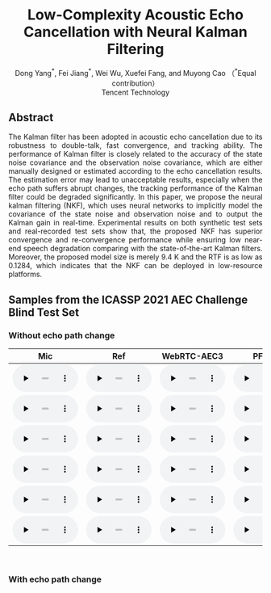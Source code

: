 # <center>Low-Complexity Acoustic Echo Cancellation with Neural Kalman Filtering</center>

<center>Dong Yang<sup>*</sup>, Fei Jiang<sup>*</sup>, Wei Wu, Xuefei Fang, and Muyong Cao （<sup>*</sup>Equal contribution）</center>
<center>Tencent Technology</center>

## Abstract

<div style="text-align: justify"> The Kalman filter has been adopted in acoustic echo cancellation due to its robustness to double-talk, fast convergence, and tracking ability. The performance of Kalman filter is closely related to the accuracy of the state noise covariance and the observation noise covariance, which are either manually designed or estimated according to the echo cancellation results. The estimation error may lead to unacceptable results, especially when the echo path suffers abrupt changes, the tracking performance of the Kalman filter could be degraded significantly. In this paper, we propose the neural kalman filtering (NKF), which uses neural networks to implicitly model the covariance of the state noise and observation noise and to output the Kalman gain in real-time. Experimental results on both synthetic test sets and real-recorded test sets show that, the proposed NKF has superior convergence and re-convergence performance while ensuring low near-end speech degradation comparing with the state-of-the-art Kalman filters. Moreover, the proposed model size is merely 9.4 K and the RTF is as low as 0.1284, which indicates that the NKF can be deployed in low-resource platforms. </div> 

<!-- <br>
<center><img src="images/diagram.png" width="600"></center>
<br> -->

## Samples from the ICASSP 2021 AEC Challenge Blind Test Set
### Without echo path change

<!-- <div style="text-align: justify"> Separated sources: </div> 
<p style="margin-bottom : 6px;">
</p> -->
<table align="center">
  <thead>
    <tr>
      <th>Mic</th>
      <th>Ref</th>
      <th>WebRTC-AEC3</th>
      <th>PFDKF</th>
      <th>TFDKF</th>
      <th>NKF</th>
    </tr>
  </thead>
  <tbody>
    <tr>
      <td><audio controls="" preload="none" style="width: 130px;">
            <source src="demo/test_wavs/blind_test_set_clean_doubletalk/q2x99Trf80SQ4ZJo9I01_A_doubletalk_mic.wav"></audio></td>
      <td><audio controls="" preload="none" style="width: 130px;">
            <source src="demo/test_wavs/blind_test_set_clean_doubletalk/q2x99Trf80SQ4ZJo9I01_A_doubletalk_lpb.wav"></audio></td>
      <td><audio controls="" preload="none" style="width: 130px;">
            <source src="demo/WebRTC-AEC3/blind_test_set_clean_doubletalk/q2x99Trf80SQ4ZJo9I01_A_doubletalk.wav"></audio></td>
      <td><audio controls="" preload="none" style="width: 130px;">
            <source src="demo/PFDKF/blind_test_set_clean_doubletalk/q2x99Trf80SQ4ZJo9I01_A_doubletalk.wav"></audio></td>
      <td><audio controls="" preload="none" style="width: 130px;">
            <source src="demo/TFDKF/blind_test_set_clean_doubletalk/q2x99Trf80SQ4ZJo9I01_A_doubletalk.wav"></audio></td>
      <td><audio controls="" preload="none" style="width: 130px;">
            <source src="demo/NKF/blind_test_set_clean_doubletalk/q2x99Trf80SQ4ZJo9I01_A_doubletalk.wav"></audio></td>
    </tr>
    <tr>
      <td><audio controls="" preload="none" style="width: 130px;">
            <source src="demo/test_wavs/blind_test_set_clean_doubletalk/QG4-PpzI-EmU-Qzb-7pSow_doubletalk_mic.wav"></audio></td>
      <td><audio controls="" preload="none" style="width: 130px;">
            <source src="demo/test_wavs/blind_test_set_clean_doubletalk/QG4-PpzI-EmU-Qzb-7pSow_doubletalk_lpb.wav"></audio></td>
      <td><audio controls="" preload="none" style="width: 130px;">
            <source src="demo/WebRTC-AEC3/blind_test_set_clean_doubletalk/QG4-PpzI-EmU-Qzb-7pSow_doubletalk.wav"></audio></td>
      <td><audio controls="" preload="none" style="width: 130px;">
            <source src="demo/PFDKF/blind_test_set_clean_doubletalk/QG4-PpzI-EmU-Qzb-7pSow_doubletalk.wav"></audio></td>
      <td><audio controls="" preload="none" style="width: 130px;">
            <source src="demo/TFDKF/blind_test_set_clean_doubletalk/QG4-PpzI-EmU-Qzb-7pSow_doubletalk.wav"></audio></td>
      <td><audio controls="" preload="none" style="width: 130px;">
            <source src="demo/NKF/blind_test_set_clean_doubletalk/QG4-PpzI-EmU-Qzb-7pSow_doubletalk.wav"></audio></td>
    </tr>
    <tr>
      <td><audio controls="" preload="none" style="width: 130px;">
            <source src="demo/test_wavs/blind_test_set_clean_doubletalk/qJuAkf-g00CNrazjR6-JIg_doubletalk_mic.wav"></audio></td>
      <td><audio controls="" preload="none" style="width: 130px;">
            <source src="demo/test_wavs/blind_test_set_clean_doubletalk/qJuAkf-g00CNrazjR6-JIg_doubletalk_lpb.wav"></audio></td>
      <td><audio controls="" preload="none" style="width: 130px;">
            <source src="demo/WebRTC-AEC3/blind_test_set_clean_doubletalk/qJuAkf-g00CNrazjR6-JIg_doubletalk.wav"></audio></td>
      <td><audio controls="" preload="none" style="width: 130px;">
            <source src="demo/PFDKF/blind_test_set_clean_doubletalk/qJuAkf-g00CNrazjR6-JIg_doubletalk.wav"></audio></td>
      <td><audio controls="" preload="none" style="width: 130px;">
            <source src="demo/TFDKF/blind_test_set_clean_doubletalk/qJuAkf-g00CNrazjR6-JIg_doubletalk.wav"></audio></td>
      <td><audio controls="" preload="none" style="width: 130px;">
            <source src="demo/NKF/blind_test_set_clean_doubletalk/qJuAkf-g00CNrazjR6-JIg_doubletalk.wav"></audio></td>
    </tr>
    <tr>
      <td><audio controls="" preload="none" style="width: 130px;">
            <source src="demo/test_wavs/blind_test_set_clean_doubletalk/QLaGxunnbUKP8t_ZHZAG4w_doubletalk_mic.wav"></audio></td>
      <td><audio controls="" preload="none" style="width: 130px;">
            <source src="demo/test_wavs/blind_test_set_clean_doubletalk/QLaGxunnbUKP8t_ZHZAG4w_doubletalk_lpb.wav"></audio></td>
      <td><audio controls="" preload="none" style="width: 130px;">
            <source src="demo/WebRTC-AEC3/blind_test_set_clean_doubletalk/QLaGxunnbUKP8t_ZHZAG4w_doubletalk.wav"></audio></td>
      <td><audio controls="" preload="none" style="width: 130px;">
            <source src="demo/PFDKF/blind_test_set_clean_doubletalk/QLaGxunnbUKP8t_ZHZAG4w_doubletalk.wav"></audio></td>
      <td><audio controls="" preload="none" style="width: 130px;">
            <source src="demo/TFDKF/blind_test_set_clean_doubletalk/QLaGxunnbUKP8t_ZHZAG4w_doubletalk.wav"></audio></td>
      <td><audio controls="" preload="none" style="width: 130px;">
            <source src="demo/NKF/blind_test_set_clean_doubletalk/QLaGxunnbUKP8t_ZHZAG4w_doubletalk.wav"></audio></td>
    </tr>
    <tr>
      <td><audio controls="" preload="none" style="width: 130px;">
            <source src="demo/test_wavs/blind_test_set_clean_doubletalk/QtLE7-zrVkmlqiDjKli0kQ_doubletalk_mic.wav"></audio></td>
      <td><audio controls="" preload="none" style="width: 130px;">
            <source src="demo/test_wavs/blind_test_set_clean_doubletalk/QtLE7-zrVkmlqiDjKli0kQ_doubletalk_lpb.wav"></audio></td>
      <td><audio controls="" preload="none" style="width: 130px;">
            <source src="demo/WebRTC-AEC3/blind_test_set_clean_doubletalk/QtLE7-zrVkmlqiDjKli0kQ_doubletalk.wav"></audio></td>
      <td><audio controls="" preload="none" style="width: 130px;">
            <source src="demo/PFDKF/blind_test_set_clean_doubletalk/QtLE7-zrVkmlqiDjKli0kQ_doubletalk.wav"></audio></td>
      <td><audio controls="" preload="none" style="width: 130px;">
            <source src="demo/TFDKF/blind_test_set_clean_doubletalk/QtLE7-zrVkmlqiDjKli0kQ_doubletalk.wav"></audio></td>
      <td><audio controls="" preload="none" style="width: 130px;">
            <source src="demo/NKF/blind_test_set_clean_doubletalk/QtLE7-zrVkmlqiDjKli0kQ_doubletalk.wav"></audio></td>
    </tr>
    <tr>
      <td><audio controls="" preload="none" style="width: 130px;">
            <source src="demo/test_wavs/blind_test_set_clean_doubletalk/QU5LTTDCuU2iDv4NBKf-wg_doubletalk_mic.wav"></audio></td>
      <td><audio controls="" preload="none" style="width: 130px;">
            <source src="demo/test_wavs/blind_test_set_clean_doubletalk/QU5LTTDCuU2iDv4NBKf-wg_doubletalk_lpb.wav"></audio></td>
      <td><audio controls="" preload="none" style="width: 130px;">
            <source src="demo/WebRTC-AEC3/blind_test_set_clean_doubletalk/QU5LTTDCuU2iDv4NBKf-wg_doubletalk.wav"></audio></td>
      <td><audio controls="" preload="none" style="width: 130px;">
            <source src="demo/PFDKF/blind_test_set_clean_doubletalk/QU5LTTDCuU2iDv4NBKf-wg_doubletalk.wav"></audio></td>
      <td><audio controls="" preload="none" style="width: 130px;">
            <source src="demo/TFDKF/blind_test_set_clean_doubletalk/QU5LTTDCuU2iDv4NBKf-wg_doubletalk.wav"></audio></td>
      <td><audio controls="" preload="none" style="width: 130px;">
            <source src="demo/NKF/blind_test_set_clean_doubletalk/QU5LTTDCuU2iDv4NBKf-wg_doubletalk.wav"></audio></td>
    </tr>
  </tbody>
</table>
<br>

### With echo path change


